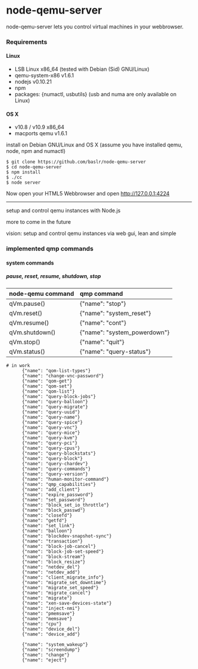 node-qemu-server
================
node-qemu-server lets you control virtual machines in your webbrowser.

### Requirements

#### Linux
* LSB Linux x86_64 (tested with Debian (Sid) GNU/Linux)
* qemu-system-x86 v1.6.1
* nodejs v0.10.21
* npm
* packages: {numactl, usbutils} (usb and numa are only available on Linux)

#### OS X
* v10.8 / v10.9 x86_64 
* macports qemu v1.6.1

install on Debian GNU/Linux and OS X (assume you have installed qemu, node, npm and numactl)

    $ git clone https://github.com/baslr/node-qemu-server
    $ cd node-qemu-server
    $ npm install
    $ ./cc
    $ node server
    
Now open your HTML5 Webbrowser and open http://127.0.0.1:4224



---
setup and control qemu instances with Node.js

more to come in the future

vision:
setup and control qemu instances via web gui, lean and simple


### implemented qmp commands
    
#### system commands
##### pause, reset, resume, shutdown, stop
    
node-qemu command | qmp command
:--------------|:-------------------
qVm.pause()    | {"name": "stop"}
qVm.reset()    | {"name": "system_reset"}
qVm.resume()   | {"name": "cont"}
qVm.shutdown() | {"name": "system_powerdown"}
qVm.stop()     | {"name": "quit"}
qVm.status()   | {"name": "query-status"}


	# in work
          {"name": "qom-list-types"}
          {"name": "change-vnc-password"}
          {"name": "qom-get"}
          {"name": "qom-set"}
          {"name": "qom-list"}
          {"name": "query-block-jobs"}
          {"name": "query-balloon"}
          {"name": "query-migrate"}
          {"name": "query-uuid"}
          {"name": "query-name"}
          {"name": "query-spice"}
          {"name": "query-vnc"}
          {"name": "query-mice"}
          {"name": "query-kvm"}
          {"name": "query-pci"}
          {"name": "query-cpus"}
          {"name": "query-blockstats"}
          {"name": "query-block"}
          {"name": "query-chardev"}
          {"name": "query-commands"}
          {"name": "query-version"}
          {"name": "human-monitor-command"}
          {"name": "qmp_capabilities"}
          {"name": "add_client"}
          {"name": "expire_password"}
          {"name": "set_password"}
          {"name": "block_set_io_throttle"}
          {"name": "block_passwd"}
          {"name": "closefd"}
          {"name": "getfd"}
          {"name": "set_link"}
          {"name": "balloon"}
          {"name": "blockdev-snapshot-sync"}
          {"name": "transaction"}
          {"name": "block-job-cancel"}
          {"name": "block-job-set-speed"}
          {"name": "block-stream"}
          {"name": "block_resize"}
          {"name": "netdev_del"}
          {"name": "netdev_add"}
          {"name": "client_migrate_info"}
          {"name": "migrate_set_downtime"}
          {"name": "migrate_set_speed"}
          {"name": "migrate_cancel"}
          {"name": "migrate"}
          {"name": "xen-save-devices-state"}
          {"name": "inject-nmi"}
          {"name": "pmemsave"}
          {"name": "memsave"}
          {"name": "cpu"}
          {"name": "device_del"}
          {"name": "device_add"}

          {"name": "system_wakeup"}
          {"name": "screendump"}
          {"name": "change"}
          {"name": "eject"}
